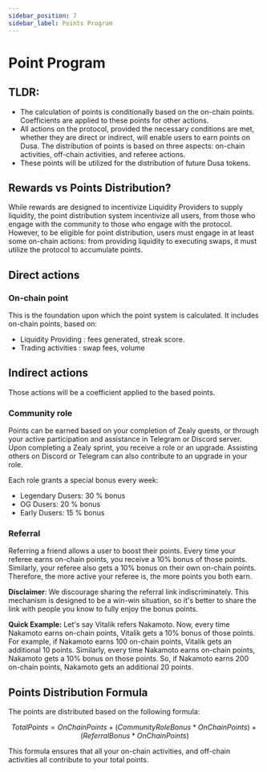 ```yaml
---
sidebar_position: 7
sidebar_label: Points Program
---
```


# Point Program

## TLDR:

- The calculation of points is conditionally based on the on-chain points. Coefficients are applied to these points for other actions.
- All actions on the protocol, provided the necessary conditions are met, whether they are direct or indirect, will enable users to earn points on Dusa. The distribution of points is based on three aspects: on-chain activities, off-chain activities, and referee actions.
- These points will be utilized for the distribution of future Dusa tokens.

## Rewards vs Points Distribution?

While rewards are designed to incentivize Liquidity Providers to supply liquidity, the point distribution system incentivize all users, from those who engage with the community to those who engage with the protocol. However, to be eligible for point distribution, users must engage in at least some on-chain actions: from providing liquidity to executing swaps, it must utilize the protocol to accumulate points.

## Direct actions

### On-chain point

This is the foundation upon which the point system is calculated. It includes on-chain points, based on:

- Liquidity Providing : fees generated, streak score.
- Trading activities : swap fees, volume

## Indirect actions

Those actions will be a coefficient applied to the based points.

### Community role 

Points can be earned based on your completion of Zealy quests, or through your active participation and assistance in Telegram or Discord server. Upon completing a Zealy sprint, you receive a role or an upgrade. Assisting others on Discord or Telegram can also contribute to an upgrade in your role.

Each role grants a special bonus every week:

- Legendary Dusers: 30 % bonus
- OG Dusers: 20 % bonus
- Early Dusers: 15 % bonus

### Referral

Referring a friend allows a user to boost their points. Every time your referee earns on-chain points, you receive a 10% bonus of those points. Similarly, your referee also gets a 10% bonus on their own on-chain points. Therefore, the more active your referee is, the more points you both earn.

**Disclaimer**: We discourage sharing the referral link indiscriminately. This mechanism is designed to be a win-win situation, so it's better to share the link with people you know to fully enjoy the bonus points.

**Quick Example:**
Let's say Vitalik refers Nakamoto. Now, every time Nakamoto earns on-chain points, Vitalik gets a 10% bonus of those points. For example, if Nakamoto earns 100 on-chain points, Vitalik gets an additional 10 points. Similarly, every time Nakamoto earns on-chain points, Nakamoto gets a 10% bonus on those points. So, if Nakamoto earns 200 on-chain points, Nakamoto gets an additional 20 points.

## Points Distribution Formula

The points are distributed based on the following formula:

$$
Total Points = On Chain Points + (Community Role Bonus * On Chain Points) + (Referral Bonus * On Chain Points)
$$

This formula ensures that all your on-chain activities, and off-chain activities all contribute to your total points.